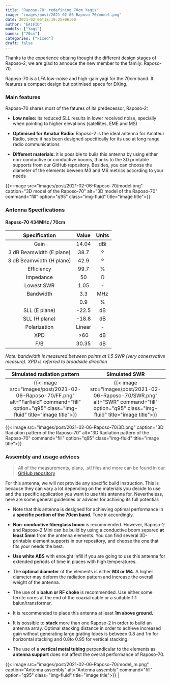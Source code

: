 ```yaml
---
title: "Raposo-70: redefining 70cm Yagis"
image: "images/post/2021-02-06-Raposo-70/model.png"
date: 2021-02-06T18:19:25+06:00
author: "EA1FID"
models: ["Yagi"]
bands: ["70cm"]
categories: ["Fixed"]
draft: false
---
```



Thanks to the experience obtaing thought the different design stages of Raposo-2, we are glad to annouce the new member to the family: Raposo-70.

Raposo-70 is a LFA low-noise and high-gain yagi for the 70cm band. It features a compact design but optimised specs for DXing.




### Main features

Raposo-70 shares most of the fatures of its predecessor, Raposo-2:

- **Low noise:** its reduced SLL results in lower received noise, specially when pointing to higher elevations (satellites, EME and MS)


- **Optimised for Amatur Radio:** Raposo-2 is the ideal antenna for Amateur Radio, since it has been designed specifically for its use at long range radio communications

- **Different materials:** it is possible to buils this antenna by using either non-conductive or conductive booms, thanks to the 3D printable supports from our GitHub repository. Besides, you can choose the diameter of the elements beween M3 and M6 metrics according to your needs

{{< image src="images/post/2021-02-06-Raposo-70/model.png" caption="3D model of the Raposo-70" alt="3D model of the Raposo-70" command="fill" option="q95" class="img-fluid" title="image title">}}


### Antenna Specifications

#### Raposo-70 434MHz / 70cm

|           **Specification**           |  **Value** | **Units** |
|:------------------------:|:------:|:-----:|
|           Gain           |    14.04   |  dBi  |
| 3 dB Beamwidth (E plane) |    38.7    |   º   |
| 3 dB Beamwidth (H plane) |    42.9    |   º   |
|        Efficiency        |    99.7    |   %   |
|         Impedance        |    50      |   Ω   |
|        Lowest SWR        |    1.05    |   -   |
|         Bandwidth        |    3.3     |  MHz  |
|                          |    0.9     |   %   |
|       SLL (E plane)      |    -22.5   |   dB  |
|       SLL (H plane)      |    -18.8   |   dB  |
|       Polarization       |    Linear  |   -   |
|            XPD           |    >60     |   dB  |
|            F/B           |    30.35   |   dB  |

*Note: bandwidth is measured between points at 1.5 SWR (very conesrvative measure). XPD is referred to broadside direction*

Simulated radiation pattern | Simulated SWR
:-------------------------:|:-------------------------:
{{< image src="images/post/2021-02-06-Raposo-70/FF.png" alt="Farfield" command="fill" option="q95" class="img-fluid" title="image title">}}  |  {{< image src="images/post/2021-02-06-Raposo-70/SWR.png" alt="SWR" command="fill" option="q95" class="img-fluid" title="image title">}} 

{{< image src="images/post/2021-02-06-Raposo-70/3D.png" caption="3D Radiation pattern of the Raposo-70" alt="3D Radiation pattern of the Raposo-70" command="fill" option="q95" class="img-fluid" title="image title">}}



### Assembly and usage advices

>All of the measurements, plans, .stl files and more can be found in our [GitHub repository](https://github.com/pepassaco/FIDtennas)

For this antenna, we will not provide any specific build instruction. This is because they can vary a lot depending on the materials you decide to use and the specific application you want to use this antenna for. Nevertheless, here are some general guidelines or advices for achiving its full potential:

- Note that this antenna is designed for achieving optimal performance in a **specific portion of the 70cm band**. Tune ir accordingly.

- **Non-conductive fiberglass boom** is recommended. However, Raposo-2 and Raposo-2 Mini can be build by using a conductive boom separed **at least 5mm** from the antenna elements. You can find several 3D-printable element supports in our repository, and choose the one that fits your needs the best.

- **Use white ABS** with enought infill if you are going to use this antenna for extended periods of time in places with high temperatures.

- The **optimal diameter** of the elements is either **M3 or M4**. A higher diameter may deform the radiation pattern and increase the overall weight of the antenna.

- The use of a **balun or RF choke** is recommended. Use either some ferrite cores at the end of the coaxial cable or a suitable 1:1 balun/transformer.

- It is recommended to place this antenna at least **1m above ground.**

- It is possible to **stack** more than one Raposo-2 in order to build an antenna array. Optimal stacking distance in order to achieve increased gain without generating large grating lobes is between 0.8 and 1m for horizontal stacking and 0.8to 0.95 for vertical stacking.

- The use of a **vertical metal tubing** perpendicular to the elements as **antenna support** does not affect the overall performance of Raposo-70.


{{< image src="images/post/2021-02-06-Raposo-70/model_m.png" caption="Antenna assembly" alt="Antenna assembly" command="fill" option="q95" class="img-fluid" title="image title">}} |


